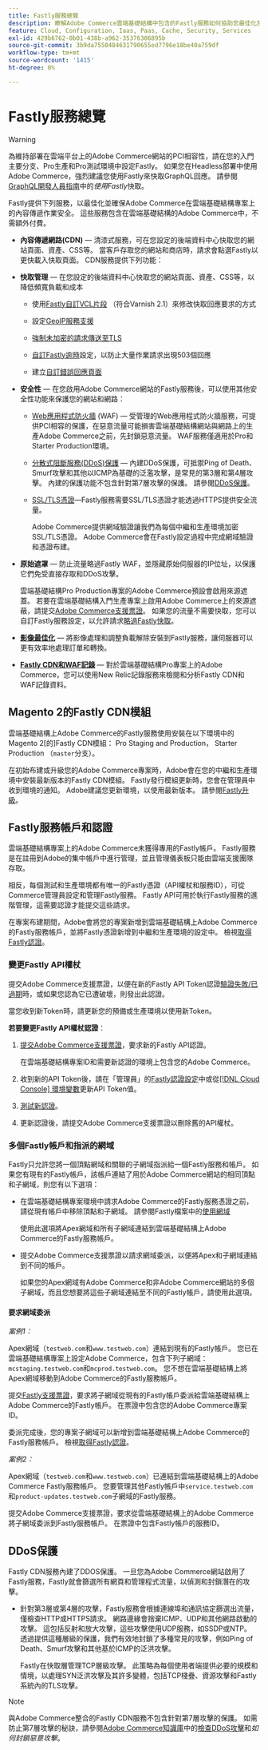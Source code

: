 ```yaml
---
title: Fastly服務總覽
description: 瞭解Adobe Commerce雲端基礎結構中包含的Fastly服務如何協助您最佳化及保護Adobe Commerce網站的內容傳遞作業。
feature: Cloud, Configuration, Iaas, Paas, Cache, Security, Services
exl-id: 429b6762-0b01-438b-a962-35376306895b
source-git-commit: 3b9da7550484631790655ed7796e18be40a759df
workflow-type: tm+mt
source-wordcount: '1415'
ht-degree: 0%

---
```


# Fastly服務總覽

>[!WARNING]
>
>為維持部署在雲端平台上的Adobe Commerce網站的PCI相容性，請在您的入門主要分支、Pro生產和Pro測試環境中設定Fastly。 如果您在Headless部署中使用Adobe Commerce，強烈建議您使用Fastly來快取GraphQL回應。 請參閱[GraphQL開發人員指南](https://developer.adobe.com/commerce/webapi/graphql/usage/caching/#caching-with-fastly)中的&#x200B;*使用Fastly*&#x200B;快取。

Fastly提供下列服務，以最佳化並確保Adobe Commerce在雲端基礎結構專案上的內容傳遞作業安全。 這些服務包含在雲端基礎結構的Adobe Commerce中，不需額外付費。

- **內容傳遞網路(CDN)** — 清漆式服務，可在您設定的後端資料中心快取您的網站頁面、資產、CSS等。 當客戶存取您的網站和商店時，請求會點選Fastly以更快載入快取頁面。 CDN服務提供下列功能：

- **快取管理** — 在您設定的後端資料中心快取您的網站頁面、資產、CSS等，以降低頻寬負載和成本

   - 使用[Fastly自訂VCL片段](fastly-vcl-custom-snippets.md) （符合Varnish 2.1）來修改快取回應要求的方式

   - 設定[GeoIP服務支援](fastly-custom-cache-configuration.md#configure-geoip-handling)

   - [強制未加密的請求傳送至TLS](fastly-custom-cache-configuration.md#force-tls)

   - [自訂Fastly逾時](fastly-custom-cache-configuration.md#extend-fastly-timeout)設定，以防止大量作業請求出現503個回應

   - 建立[自訂錯誤回應頁面](fastly-custom-response.md)

- **安全性** — 在您啟用Adobe Commerce網站的Fastly服務後，可以使用其他安全性功能來保護您的網站和網路：

   - [Web應用程式防火牆](fastly-waf-service.md) (WAF) — 受管理的Web應用程式防火牆服務，可提供PCI相容的保護，在惡意流量可能損害雲端基礎結構網站與網路上的生產Adobe Commerce之前，先封鎖惡意流量。 WAF服務僅適用於Pro和Starter Production環境。

   - [分散式阻斷服務(DDoS)保護](#ddos-protection) — 內建DDoS保護，可抵禦Ping of Death、Smurf攻擊和其他以ICMP為基礎的泛濫攻擊，是常見的第3層和第4層攻擊。 內建的保護功能不包含針對第7層攻擊的保護。 請參閱[DDoS保護](#ddos-protection)。

   - [SSL/TLS憑證](fastly-configuration.md#provision-ssltls-certificates)—Fastly服務需要SSL/TLS憑證才能透過HTTPS提供安全流量。

     Adobe Commerce提供網域驗證讓我們為每個中繼和生產環境加密SSL/TLS憑證。 Adobe Commerce會在Fastly設定過程中完成網域驗證和憑證布建。

- **原始遮罩** — 防止流量略過Fastly WAF，並隱藏原始伺服器的IP位址，以保護它們免受直接存取和DDoS攻擊。

  雲端基礎結構Pro Production專案的Adobe Commerce預設會啟用來源遮蓋。 若要在雲端基礎結構入門生產專案上啟用Adobe Commerce上的來源遮蔽，請提交[Adobe Commerce支援票證](https://experienceleague.adobe.com/docs/commerce-knowledge-base/kb/help-center-guide/magento-help-center-user-guide.html?lang=zh-Hant#submit-ticket)。 如果您的流量不需要快取，您可以自訂Fastly服務設定，以允許請求[略過Fastly快取](fastly-vcl-bypass-to-origin.md)。

- **[影像最佳化](fastly-image-optimization.md)** — 將影像處理和調整負載解除安裝到Fastly服務，讓伺服器可以更有效率地處理訂單和轉換。

- **[Fastly CDN和WAF記錄](../monitor/new-relic-service.md#new-relic-log-management)** — 對於雲端基礎結構Pro專案上的Adobe Commerce，您可以使用New Relic記錄服務來檢閱和分析Fastly CDN和WAF記錄資料。

## Magento 2的Fastly CDN模組

雲端基礎結構上Adobe Commerce的Fastly服務使用安裝在以下環境中的Magento 2[的]Fastly CDN模組： Pro Staging and Production， Starter Production （`master`分支）。

在初始布建或升級您的Adobe Commerce專案時，Adobe會在您的中繼和生產環境中安裝最新版本的Fastly CDN模組。 Fastly發行模組更新時，您會在管理員中收到環境的通知。 Adobe建議您更新環境，以使用最新版本。 請參閱[Fastly升級](fastly-configuration.md#upgrade-the-fastly-module)。

## Fastly服務帳戶和認證

雲端基礎結構專案上的Adobe Commerce未獲得專用的Fastly帳戶。 Fastly服務是在註冊到Adobe的集中帳戶中進行管理，並且管理儀表板只能由雲端支援團隊存取。

相反，每個測試和生產環境都有唯一的Fastly憑證（API權杖和服務ID），可從Commerce管理員設定和管理Fastly服務。 Fastly API可用於執行Fastly服務的進階管理，這需要認證才能提交這些請求。

在專案布建期間，Adobe會將您的專案新增到雲端基礎結構上Adobe Commerce的Fastly服務帳戶，並將Fastly憑證新增到中繼和生產環境的設定中。 檢視[取得Fastly認證](fastly-configuration.md#get-fastly-credentials)。

### 變更Fastly API權杖

提交Adobe Commerce支援票證，以便在新的Fastly API Token認證[驗證失敗/已過期](https://experienceleague.adobe.com/zh-hant/docs/commerce-knowledge-base/kb/troubleshooting/miscellaneous/error-when-validating-fastly-credentials)時，或如果您認為它已遭破壞，則發出此認證。

當您收到新Token時，請更新您的預備或生產環境以使用新Token。

**若要變更Fastly API權杖認證**：

1. [提交Adobe Commerce支援票證](https://experienceleague.adobe.com/docs/commerce-knowledge-base/kb/help-center-guide/magento-help-center-user-guide.html?lang=zh-Hant#submit-ticket)，要求新的Fastly API認證。

   在雲端基礎結構專案ID和需要新認證的環境上包含您的Adobe Commerce。

1. 收到新的API Token後，請在「管理員」的[Fastly認證設定](fastly-configuration.md#test-the-fastly-credentials)中或從[[!DNL Cloud Console] 環境變數](../project/overview.md#configure-environment)更新API Token值。

1. [測試新認證](fastly-configuration.md#test-the-fastly-credentials)。

1. 更新認證後，請提交Adobe Commerce支援票證以刪除舊的API權杖。

### 多個Fastly帳戶和指派的網域

Fastly只允許您將一個頂點網域和關聯的子網域指派給一個Fastly服務和帳戶。 如果您有現有的Fastly帳戶，該帳戶連結了用於Adobe Commerce網站的相同頂點和子網域，則您有以下選項：

- 在雲端基礎結構專案環境中請求Adobe Commerce的Fastly服務憑證之前，請從現有帳戶中移除頂點和子網域。 請參閱Fastly檔案中的[使用網域]

  使用此選項將Apex網域和所有子網域連結到雲端基礎結構上Adobe Commerce的Fastly服務帳戶。

- 提交Adobe Commerce支援票證以請求網域委派，以便將Apex和子網域連結到不同的帳戶。

  如果您的Apex網域有Adobe Commerce和非Adobe Commerce網站的多個子網域，而且您想要將這些子網域連結至不同的Fastly帳戶，請使用此選項。

#### 要求網域委派

*案例1：*

Apex網域（`testweb.com`和`www.testweb.com`）連結到現有的Fastly帳戶。 您已在雲端基礎結構專案上設定Adobe Commerce，包含下列子網域： `mcstaging.testweb.com`和`mcprod.testweb.com`。 您不想在雲端基礎結構上將Apex網域移動到Adobe Commerce的Fastly服務帳戶。

提交[Fastly支援票證]，要求將子網域從現有的Fastly帳戶委派給雲端基礎結構上Adobe Commerce的Fastly帳戶。 在票證中包含您的Adobe Commerce專案ID。

委派完成後，您的專案子網域可以新增到雲端基礎結構上Adobe Commerce的Fastly服務帳戶。 檢視[取得Fastly認證](fastly-configuration.md#get-fastly-credentials)。

*案例2：*

Apex網域（`testweb.com`和`www.testweb.com`）已連結到雲端基礎結構上的Adobe Commerce Fastly服務帳戶。 您要管理其他Fastly帳戶中`service.testweb.com`和`product-updates.testweb.com`子網域的Fastly服務。

提交Adobe Commerce支援票證，要求從雲端基礎結構上的Adobe Commerce將子網域委派到Fastly服務帳戶。 在票證中包含Fastly帳戶的服務ID。

## DDoS保護

Fastly CDN服務內建了DDOS保護。 一旦您為Adobe Commerce網站啟用了Fastly服務，Fastly就會篩選所有網頁和管理程式流量，以偵測和封鎖潛在的攻擊。

- 針對第3層或第4層的攻擊，Fastly服務會根據連線埠和通訊協定篩選出流量，僅檢查HTTP或HTTPS請求。 網路邊緣會捨棄ICMP、UDP和其他網路啟動的攻擊。 這包括反射和放大攻擊，這些攻擊使用UDP服務，如SSDP或NTP。 透過提供這種層級的保護，我們有效地封鎖了多種常見的攻擊，例如Ping of Death、Smurf攻擊和其他基於ICMP的泛洪攻擊。

  Fastly在快取層管理TCP層級攻擊。 此策略為每個使用者端提供必要的規模和情境，以處理SYN泛洪攻擊及其許多變體，包括TCP棧疊、資源攻擊和Fastly系統內的TLS攻擊。

>[!NOTE]
>
>與Adobe Commerce整合的Fastly CDN服務不包含針對第7層攻擊的保護。 如需防止第7層攻擊的秘訣，請參閱[Adobe Commerce知識庫](https://experienceleague.adobe.com/zh-hant/docs/commerce-knowledge-base/kb/troubleshooting/miscellaneous/checking-for-ddos-attack-from-cli)中的[檢查DDoS攻擊](https://experienceleague.adobe.com/zh-hant/docs/commerce-knowledge-base/kb/how-to/block-malicious-traffic-for-magento-commerce-on-fastly-level)和&#x200B;*如何封鎖惡意攻擊*。

<!--Link definitions-->

[Caching with Fastly]: https://developer.adobe.com/commerce/webapi/graphql/usage/caching/#caching-with-fastly

[Checking for DDoS attacks]: https://experienceleague.adobe.com/docs/commerce-knowledge-base/kb/troubleshooting/miscellaneous/checking-for-ddos-attack-from-cli.html?lang=zh-Hant

[Magento 2的Fastly CDN模組]: https://github.com/fastly/fastly-magento2

[Fastly支援票證]: https://docs.fastly.com/products/support-description-and-sla#support-requests

[How to block malicious traffic]: https://experienceleague.adobe.com/docs/commerce-knowledge-base/kb/how-to/block-malicious-traffic-for-magento-commerce-on-fastly-level.html?lang=zh-Hant

[使用網域]: https://docs.fastly.com/en/guides/working-with-domains
